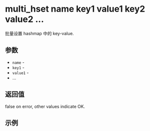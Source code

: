 # multi_hset name key1 value1 key2 value2 ...

批量设置 hashmap 中的 key-value.

## 参数

* `name` - 
* `key1` -
* `value1` -
* ...

## 返回值

false on error, other values indicate OK.

## 示例
